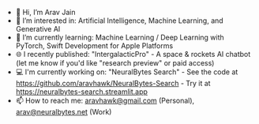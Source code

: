 - 👋 Hi, I’m Arav Jain
- 👀 I’m interested in: Artificial Intelligence, Machine Learning, and Generative AI
- 🌱 I’m currently learning: Machine Learning / Deep Learning with PyTorch, Swift Development for Apple Platforms
- 🌐 I recently published: "IntergalacticPro" - A space & rockets AI chatbot (let me know if you'd like "research preview" or paid access)
- 💻 I'm currently working on: "NeuralBytes Search" - See the code at https://github.com/aravhawk/NeuralBytes-Search - Try it at https://neuralbytes-search.streamlit.app
- 📫 How to reach me: aravhawk@gmail.com (Personal), arav@neuralbytes.net (Work)

<!---
aravhawk/aravhawk is a ✨ special ✨ repository because its `README.md` (this file) appears on your GitHub profile.
You can click the Preview link to take a look at your changes.
--->
